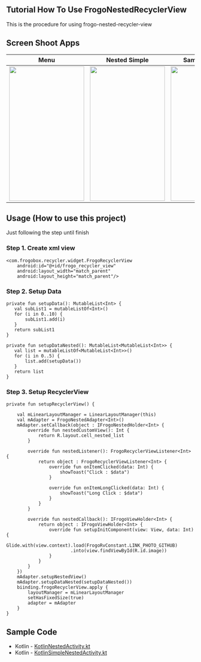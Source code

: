 ## Tutorial How To Use FrogoNestedRecyclerView
This is the procedure for using frogo-nested-recycler-view

## Screen Shoot Apps

|           Menu     |   Nested Simple              |   Sample Nested 1     | Sample Nested 2   |
|:------------------:|:----------------------------:|:---------------------:|:-----------------:|
|<span align="center"><img width="200px" height="360px" src="https://raw.githubusercontent.com/amirisback/frogo-recycler-view/master/docs/image/ss_nested_menu.png"></span> | <span align="center"><img width="200px" height="360px" src="https://raw.githubusercontent.com/amirisback/frogo-recycler-view/master/docs/image/ss_nested_simple.png"></span> | <span align="center"><img width="200px" height="360px" src="https://raw.githubusercontent.com/amirisback/frogo-recycler-view/master/docs/image/sample_nested_1.gif"></span> | <span align="center"><img width="200px" height="360px" src="https://raw.githubusercontent.com/amirisback/frogo-recycler-view/master/docs/image/sample_nested_2.gif"></span> |

## Usage (How to use this project)
Just following the step until finish
    
### Step 1. Create xml view
    
    <com.frogobox.recycler.widget.FrogoRecyclerView
        android:id="@+id/frogo_recycler_view"
        android:layout_width="match_parent"
        android:layout_height="match_parent"/>
    
    	 	
### Step 2. Setup Data

    private fun setupData(): MutableList<Int> {
       val subList1 = mutableListOf<Int>()
       for (i in 0..10) {
           subList1.add(i)
       }
       return subList1
    }

    private fun setupDataNested(): MutableList<MutableList<Int>> {
       val list = mutableListOf<MutableList<Int>>()
       for (i in 0..5) {
           list.add(setupData())
       }
       return list
    }

### Step 3. Setup RecyclerView

    private fun setupRecyclerView() {

        val mLinearLayoutManager = LinearLayoutManager(this)
        val mAdapter = FrogoNestedAdapter<Int>()
        mAdapter.setCallback(object : IFrogoNestedHolder<Int> {
            override fun nestedCustomView(): Int {
                return R.layout.cell_nested_list
            }

            override fun nestedListener(): FrogoRecyclerViewListener<Int> {
                return object : FrogoRecyclerViewListener<Int> {
                    override fun onItemClicked(data: Int) {
                        showToast("Click : $data")
                    }

                    override fun onItemLongClicked(data: Int) {
                        showToast("Long Click : $data")
                    }
                }
            }

            override fun nestedCallback(): IFrogoViewHolder<Int> {
                return object : IFrogoViewHolder<Int> {
                    override fun setupInitComponent(view: View, data: Int) {
                        Glide.with(view.context).load(FrogoRvConstant.LINK_PHOTO_GITHUB)
                            .into(view.findViewById(R.id.image))
                    }
                }
            }
        })
        mAdapter.setupNestedView()
        mAdapter.setupDataNested(setupDataNested())
        biinding.frogoRecyclerView.apply {
            layoutManager = mLinearLayoutManager
            setHasFixedSize(true)
            adapter = mAdapter
        }
    }


## Sample Code
- Kotlin - [KotlinNestedActivity.kt](https://github.com/amirisback/frogo-recycler-view/blob/master/app/src/main/java/com/frogobox/recycler/kotlinsample/usingadapter/KotlinNestedActivity.kt)
- Kotlin - [KotlinSimpleNestedActivity.kt](https://github.com/amirisback/frogo-recycler-view/blob/master/app/src/main/java/com/frogobox/recycler/kotlinsample/usingadapter/KotlinSimpleNestedActivity.kt)
